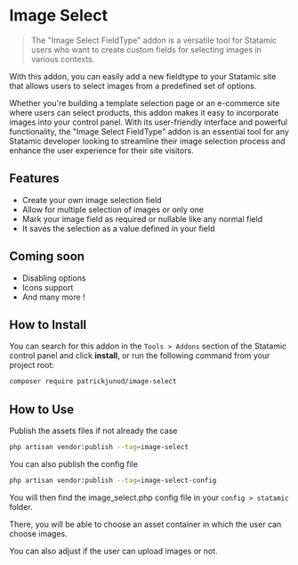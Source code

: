 # Image Select

> The "Image Select FieldType" addon is a versatile tool for Statamic users who want to create custom fields for selecting images in various contexts.

With this addon, you can easily add a new fieldtype to your Statamic site that allows users to select images from a predefined set of options. 

Whether you're building a template selection page or an e-commerce site where users can select products, this addon makes it easy to incorporate images into your control panel. With its user-friendly interface and powerful functionality, the "Image Select FieldType" addon is an essential tool for any Statamic developer looking to streamline their image selection process and enhance the user experience for their site visitors.


## Features

- Create your own image selection field
- Allow for multiple selection of images or only one
- Mark your image field as required or nullable like any normal field
- It saves the selection as a value defined in your field

## Coming soon

- Disabling options
- Icons support
- And many more !

## How to Install

You can search for this addon in the `Tools > Addons` section of the Statamic control panel and click **install**, or run the following command from your project root:

``` bash
composer require patrickjunod/image-select
```

## How to Use

Publish the assets files if not already the case
``` bash
php artisan vendor:publish --tag=image-select
```

You can also publish the config file
``` bash
php artisan vendor:publish --tag=image-select-config
```

You will then find the image_select.php config file in your `config > statamic` folder.

There, you will be able to choose an asset container in which the user can choose images.

You can also adjust if the user can upload images or not.